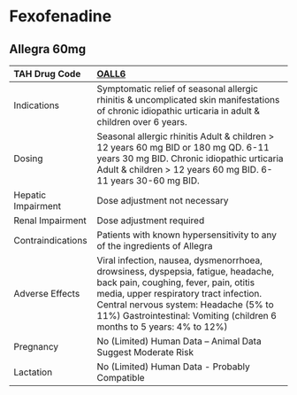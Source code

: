 # Fexofenadine

## Allegra 60mg

| TAH Drug Code      | [**OALL6**](https://www.tahsda.org.tw/drugs/hissearch.php?drug_code=OALL6)                                                                                                                                                                                                             |
|:-------------------|:---------------------------------------------------------------------------------------------------------------------------------------------------------------------------------------------------------------------------------------------------------------------------------------|
| Indications        | Symptomatic relief of seasonal allergic rhinitis & uncomplicated skin manifestations of chronic idiopathic urticaria in adult & children over 6 years.                                                                                                                                 |
| Dosing             | Seasonal allergic rhinitis Adult & children > 12 years 60 mg BID or 180 mg QD. 6-11 years 30 mg BID. Chronic idiopathic urticaria Adult & children > 12 years 60 mg BID. 6-11 years 30-60 mg BID.                                                                                      |
| Hepatic Impairment | Dose adjustment not necessary                                                                                                                                                                                                                                                          |
| Renal Impairment   | Dose adjustment required                                                                                                                                                                                                                                                               |
| Contraindications  | Patients with known hypersensitivity to any of the ingredients of Allegra                                                                                                                                                                                                              |
| Adverse Effects    | Viral infection, nausea, dysmenorrhoea, drowsiness, dyspepsia, fatigue, headache, back pain, coughing, fever, pain, otitis media, upper respiratory tract infection. Central nervous system: Headache (5% to 11%) Gastrointestinal: Vomiting (children 6 months to 5 years: 4% to 12%) |
| Pregnancy          | No (Limited) Human Data – Animal Data Suggest Moderate Risk                                                                                                                                                                                                                            |
| Lactation          | No (Limited) Human Data - Probably Compatible                                                                                                                                                                                                                                          |

